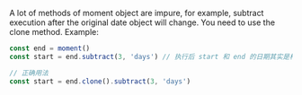 A lot of methods of moment object are impure, for example, subtract execution after the original date object will change. You need to use the clone method.
Example:
```ts
const end = moment()
const start = end.subtract(3, 'days') // 执行后 start 和 end 的日期其实是相等的

// 正确用法
const start = end.clone().subtract(3, 'days')
```